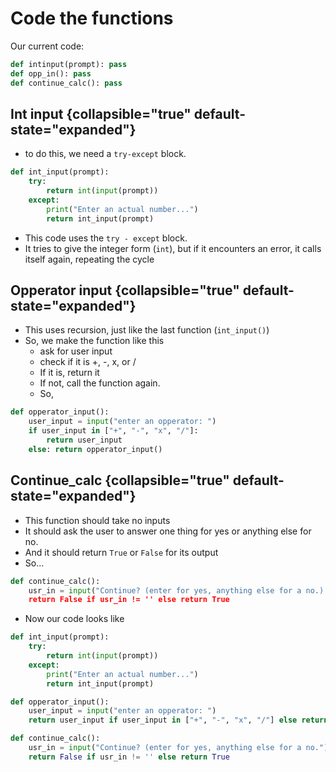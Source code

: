 # Code the functions

Our current code:
```python
def intinput(prompt): pass
def opp_in(): pass
def continue_calc(): pass
```

## Int input {collapsible="true" default-state="expanded"}
+ to do this, we need a `try-except` block.

```python 
def int_input(prompt):
    try:
        return int(input(prompt))
    except:
        print("Enter an actual number...")
        return int_input(prompt)
```

+ This code uses the `try - except` block.
+ It tries to give the integer form (`int`), but if it encounters an error, it calls itself again, repeating the cycle

## Opperator input {collapsible="true" default-state="expanded"}
+ This uses recursion, just like the last function (`int_input()`)
+ So, we make the function like this
  + ask for user input
  + check if it is +, -, x, or /
  + If it is, return it
  + If not, call the function again.
  + So,
```python 
def opperator_input():
    user_input = input("enter an opperator: ")
    if user_input in ["+", "-", "x", "/"]:
        return user_input
    else: return opperator_input()
```

## Continue_calc {collapsible="true" default-state="expanded"}
+ This function should take no inputs
+ It should ask the user to answer one thing for yes or anything else for no.
+ And it should return `True` or `False` for its output
+ So...

```python 
def continue_calc():
    usr_in = input("Continue? (enter for yes, anything else for a no.)
    return False if usr_in != '' else return True
```

+ Now our code looks like 
```python
def int_input(prompt):
    try:
        return int(input(prompt))
    except:
        print("Enter an actual number...")
        return int_input(prompt)

def opperator_input():
    user_input = input("enter an opperator: ")
    return user_input if user_input in ["+", "-", "x", "/"] else return opperator_input()

def continue_calc():
    usr_in = input("Continue? (enter for yes, anything else for a no.")
    return False if usr_in != '' else return True
```

